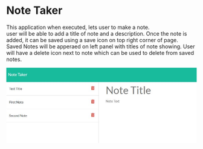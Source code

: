 # Note Taker  
This application when executed, lets user to make a note.  
user will be able to add a title of note and a description.
Once the note is added, it can be saved using a save icon on top right corner of page.  
Saved Notes will be apperaed on left panel with titles of note showing.
User will have a delete icon next to note which can be used to delete from saved notes.

![Alt text](/assets/initial.JPG?raw=true "initial")


